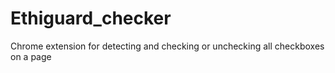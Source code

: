 # Ethiguard_checker
Chrome extension for detecting and checking or unchecking all checkboxes on a page


